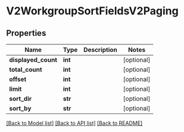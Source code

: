 # V2WorkgroupSortFieldsV2Paging

## Properties
Name | Type | Description | Notes
------------ | ------------- | ------------- | -------------
**displayed_count** | **int** |  | [optional] 
**total_count** | **int** |  | [optional] 
**offset** | **int** |  | [optional] 
**limit** | **int** |  | [optional] 
**sort_dir** | **str** |  | [optional] 
**sort_by** | **str** |  | [optional] 

[[Back to Model list]](../README.md#documentation-for-models) [[Back to API list]](../README.md#documentation-for-api-endpoints) [[Back to README]](../README.md)

